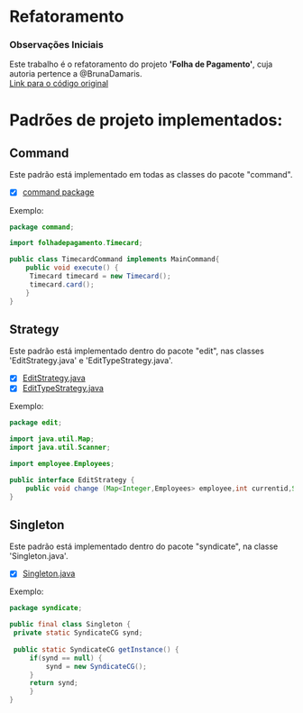 # Refatoramento

### Observações Iniciais
Este trabalho é o refatoramento do projeto **'Folha de Pagamento'**, cuja autoria pertence a @BrunaDamaris.  
[Link para o código original](https://github.com/BrunaDamaris/Re-Folha-de-Pagamento)

# Padrões de projeto implementados: 

## Command

   Este padrão está implementado em todas as classes do pacote "command". 
   
   - [X] [command package](https://github.com/ferreiraluana/Refactor2/tree/master/src/command)
   
   Exemplo:
   ```java
   package command;

   import folhadepagamento.Timecard;

   public class TimecardCommand implements MainCommand{
	   public void execute() {
	   	Timecard timecard = new Timecard();
	   	timecard.card();
	   }
   }
   
   ```
    
## Strategy

   Este padrão está implementado dentro do pacote "edit", nas classes 'EditStrategy.java' e 'EditTypeStrategy.java'. 
   
  - [X] [EditStrategy.java](https://github.com/ferreiraluana/Refactor2/blob/master/src/edit/EditStrategy.java)
  - [X] [EditTypeStrategy.java](https://github.com/ferreiraluana/Refactor2/blob/master/src/edit/EditTypeStrategy.java)
  
   Exemplo:
   ```java
   package edit;

   import java.util.Map;
   import java.util.Scanner;

   import employee.Employees;

   public interface EditStrategy {
	   public void change (Map<Integer,Employees> employee,int currentid,Scanner input);
   }
   
   ```
     
## Singleton

   Este padrão está implementado dentro do pacote "syndicate", na classe 'Singleton.java'.
   
   - [X] [Singleton.java](https://github.com/ferreiraluana/Refactor2/blob/master/src/syndicate/Singleton.java)
     
   Exemplo:
   ```java
   package syndicate;

   public final class Singleton {
	private static SyndicateCG synd;
	
	public static SyndicateCG getInstance() {
		if(synd == null) {
			synd = new SyndicateCG();
		}		
		return synd;
        }
   }
   
  ```
